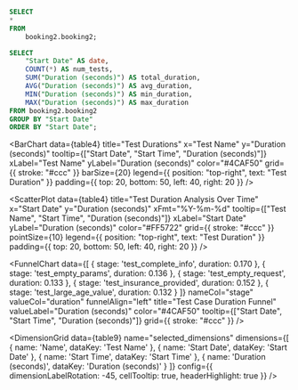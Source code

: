 ```sql table4
SELECT
*
FROM
    booking2.booking2;
```

```sql table5
SELECT
    "Start Date" AS date,
    COUNT(*) AS num_tests,
    SUM("Duration (seconds)") AS total_duration,
    AVG("Duration (seconds)") AS avg_duration,
    MIN("Duration (seconds)") AS min_duration,
    MAX("Duration (seconds)") AS max_duration
FROM booking2.booking2
GROUP BY "Start Date"
ORDER BY "Start Date";
```

<BarChart
    data={table4}
    title="Test Durations"
    x="Test Name"
    y="Duration (seconds)"
    tooltip={["Start Date", "Start Time", "Duration (seconds)"]}
    xLabel="Test Name"
    yLabel="Duration (seconds)"
    color="#4CAF50"
    grid={{ stroke: "#ccc" }}
    barSize={20} 
    legend={{ position: "top-right", text: "Test Duration" }} 
    padding={{ top: 20, bottom: 50, left: 40, right: 20 }} 
/>

<ScatterPlot
    data={table4}
    title="Test Duration Analysis Over Time"
    x="Start Date"
    y="Duration (seconds)"
    xFmt="%Y-%m-%d"
    tooltip={["Test Name", "Start Time", "Duration (seconds)"]}
    xLabel="Start Date"
    yLabel="Duration (seconds)"
    color="#FF5722"
    grid={{ stroke: "#ccc" }}
    pointSize={10}
    legend={{ position: "top-right", text: "Test Duration" }} 
    padding={{ top: 20, bottom: 50, left: 40, right: 20 }} 
/>

<FunnelChart 
    data={[
        { stage: 'test_complete_info', duration: 0.170 },
        { stage: 'test_empty_params', duration: 0.136 },
        { stage: 'test_empty_request', duration: 0.133 },
        { stage: 'test_insurance_provided', duration: 0.152 },
        { stage: 'test_large_age_value', duration: 0.132 }
    ]}
    nameCol="stage"
    valueCol="duration"
    funnelAlign="left"
    title="Test Case Duration Funnel"
    valueLabel="Duration (seconds)"
    color="#4CAF50"
    tooltip={["Start Date", "Start Time", "Duration (seconds)"]}
    grid={{ stroke: "#ccc" }}
/>

<DimensionGrid 
    data={table9} 
    name="selected_dimensions"
    dimensions={[
        { name: 'Name', dataKey: 'Test Name' },
        { name: 'Start Date', dataKey: 'Start Date' },
        { name: 'Start Time', dataKey: 'Start Time' },
        { name: 'Duration (seconds)', dataKey: 'Duration (seconds)' }
    ]}
    config={{
        dimensionLabelRotation: -45,
        cellTooltip: true,
        headerHighlight: true
    }}
/>
